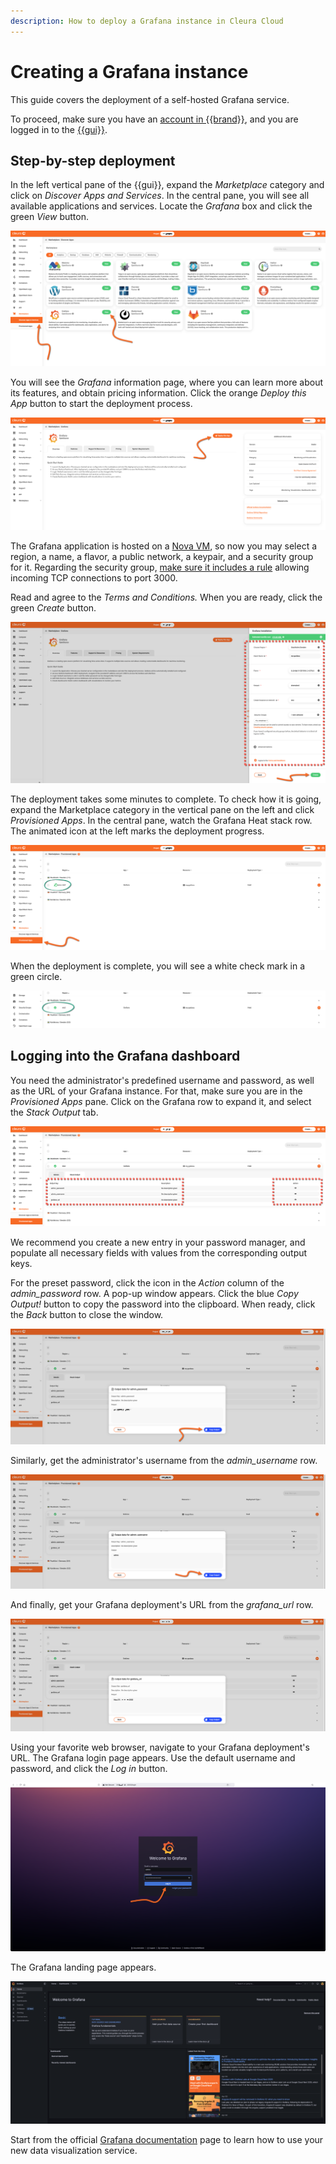 ```yaml
---
description: How to deploy a Grafana instance in Cleura Cloud
---
```


# Creating a Grafana instance

This guide covers the deployment of a self-hosted Grafana service.

To proceed, make sure you have an [account in {{brand}}](../../getting-started/create-account.md), and you are logged in to the [{{gui}}](https://{{gui_domain}}).

## Step-by-step deployment

In the left vertical pane of the {{gui}}, expand the *Marketplace* category and click on *Discover Apps and Services*.
In the central pane, you will see all available applications and services.
Locate the *Grafana* box and click the green *View* button.

![Select the Grafana application](assets/new-grafana/grafana-01.png)

You will see the *Grafana* information page, where you can learn more about its features, and obtain pricing information.
Click the orange *Deploy this App* button to start the deployment process.

![Start the Grafana deployment process](assets/new-grafana/grafana-02.png)

The Grafana application is hosted on a [Nova VM](../../openstack/nova/new-server.md), so now you may select a region, a name, a flavor, a public network, a keypair, and a security group for it.
Regarding the security group, [make sure it includes a rule](../../openstack/neutron/create-security-groups.md) allowing incoming TCP connections to port 3000.

Read and agree to the *Terms and Conditions.*
When you are ready, click the green *Create* button.

![Specify the characteristics of the particular Grafana deployment](assets/new-grafana/grafana-03.png)

The deployment takes some minutes to complete.
To check how it is going, expand the Marketplace category in the vertical pane on the left and click *Provisioned Apps*.
In the central pane, watch the Grafana Heat stack row.
The animated icon at the left marks the deployment progress.

![Check the deployment progress](assets/new-grafana/grafana-04.png)

When the deployment is complete, you will see a white check mark in a green circle.

![Grafana is deployed](assets/new-grafana/grafana-05.png)

## Logging into the Grafana dashboard

You need the administrator's predefined username and password, as well as the URL of your Grafana instance.
For that, make sure you are in the *Provisioned Apps* pane.
Click on the Grafana row to expand it, and select the *Stack Output* tab.

![Get default credentials and URL](assets/new-grafana/grafana-dashboard-01.png)

We recommend you create a new entry in your password manager, and populate all necessary fields with values from the corresponding output keys.

For the preset password, click the icon in the *Action* column of the *admin_password* row.
A pop-up window appears.
Click the blue *Copy Output!* button to copy the password into the clipboard.
When ready, click the *Back* button to close the window.

![Reveal the administrator's password](assets/new-grafana/grafana-dashboard-02.png)

Similarly, get the administrator's username from the *admin_username* row.

![Reveal the administrator's user name](assets/new-grafana/grafana-dashboard-03.png)

And finally, get your Grafana deployment's URL from the *grafana_url* row.

![Reveal the application's URL](assets/new-grafana/grafana-dashboard-04.png)

Using your favorite web browser, navigate to your Grafana deployment's URL.
The Grafana login page appears.
Use the default username and password, and click the *Log in* button.

![The Grafana login page](assets/new-grafana/grafana-dashboard-05.png)

The Grafana landing page appears.

![The Grafana landing page](assets/new-grafana/grafana-dashboard-06.png)

Start from the official [Grafana documentation](https://grafana.com/docs/grafana/latest/) page to learn how to use your new data visualization service.
